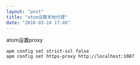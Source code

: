```yaml
---
layout: "post"
title: "atom设置本地代理"
date: "2018-03-24 17:46"
---
```

atom设置proxy
```
apm config set strict-ssl false
apm config set https-proxy http://localhost:1087

```
